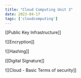```yaml
---
title: "Cloud Computing Unit 3"
date: 2023-04-17
tags: ['cloudcomputing']
---
```


[[Public Key Infrastructure]]


![[Encryption]]

![[Hashing]]

[[Digital Signature]]



![[Cloud - Basic Terms of security]]
